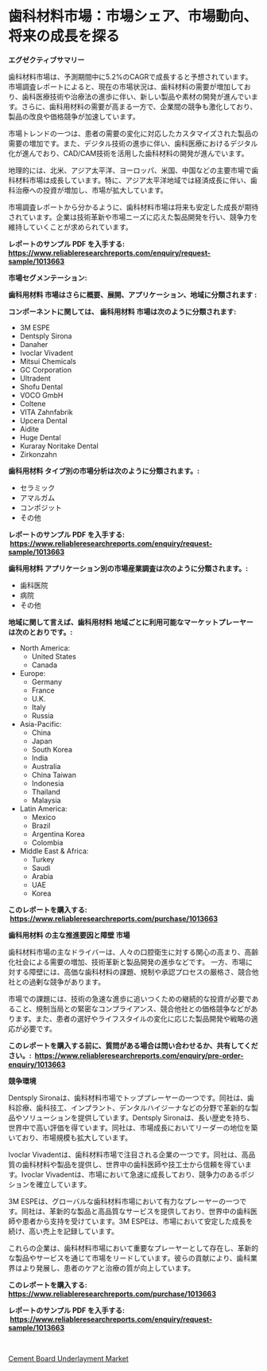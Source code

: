 <p><h1>歯科材料市場：市場シェア、市場動向、将来の成長を探る</h1></p><p><strong>エグゼクティブサマリー</strong></p>
<p><p>歯科材料市場は、予測期間中に5.2%のCAGRで成長すると予想されています。市場調査レポートによると、現在の市場状況は、歯科材料の需要が増加しており、歯科医療技術や治療法の進歩に伴い、新しい製品や素材の開発が進んでいます。さらに、歯科用材料の需要が高まる一方で、企業間の競争も激化しており、製品の改良や価格競争が加速しています。</p><p>市場トレンドの一つは、患者の需要の変化に対応したカスタマイズされた製品の需要の増加です。また、デジタル技術の進歩に伴い、歯科医療におけるデジタル化が進んでおり、CAD/CAM技術を活用した歯科材料の開発が進んでいます。</p><p>地理的には、北米、アジア太平洋、ヨーロッパ、米国、中国などの主要市場で歯科材料市場は成長しています。特に、アジア太平洋地域では経済成長に伴い、歯科治療への投資が増加し、市場が拡大しています。</p><p>市場調査レポートから分かるように、歯科材料市場は将来も安定した成長が期待されています。企業は技術革新や市場ニーズに応えた製品開発を行い、競争力を維持していくことが求められています。</p></p>
<p><strong>レポートのサンプル PDF を入手する: <a href="https://www.reliableresearchreports.com/enquiry/request-sample/1013663">https://www.reliableresearchreports.com/enquiry/request-sample/1013663</a></strong></p>
<p><strong>市場セグメンテーション:</strong></p>
<p><strong> 歯科用材料 市場はさらに概要、展開、アプリケーション、地域に分類されます :</strong></p>
<p><strong>コンポーネントに関しては、 歯科用材料 市場は次のように分類されます: &nbsp;</strong></p>
<p><ul><li>3M ESPE</li><li>Dentsply Sirona</li><li>Danaher</li><li>Ivoclar Vivadent</li><li>Mitsui Chemicals</li><li>GC Corporation</li><li>Ultradent</li><li>Shofu Dental</li><li>VOCO GmbH</li><li>Coltene</li><li>VITA Zahnfabrik</li><li>Upcera Dental</li><li>Aidite</li><li>Huge Dental</li><li>Kuraray Noritake Dental</li><li>Zirkonzahn</li></ul></p>
<p><strong> 歯科用材料 タイプ別の市場分析は次のように分類されます。:</strong></p>
<p><ul><li>セラミック</li><li>アマルガム</li><li>コンポジット</li><li>その他</li></ul></p>
<p><strong>レポートのサンプル PDF を入手する: &nbsp;<a href="https://www.reliableresearchreports.com/enquiry/request-sample/1013663">https://www.reliableresearchreports.com/enquiry/request-sample/1013663</a></strong></p>
<p><strong> 歯科用材料 アプリケーション別の市場産業調査は次のように分類されます。:</strong></p>
<p><ul><li>歯科医院</li><li>病院</li><li>その他</li></ul></p>
<p><strong>地域に関して言えば、歯科用材料 地域ごとに利用可能なマーケットプレーヤーは次のとおりです。:</strong></p>
<p><ul>
    <li>
        North America:
        <ul>
            <li>United States</li>
            <li>Canada</li>
        </ul>
    </li>
    <li>
        Europe:
        <ul>
            <li>Germany</li>
            <li>France</li>
            <li>U.K.</li>
            <li>Italy</li>
            <li>Russia</li>
        </ul>
    </li>
    <li>
        Asia-Pacific:
        <ul>
            <li>China</li>
            <li>Japan</li>
            <li>South Korea</li>
            <li>India</li>
            <li>Australia</li>
            <li>China Taiwan</li>
            <li>Indonesia</li>
            <li>Thailand</li>
            <li>Malaysia</li>
        </ul>
    </li>
    <li>
        Latin America:
        <ul>
            <li>Mexico</li>
            <li>Brazil</li>
            <li>Argentina Korea</li>
            <li>Colombia</li>
        </ul>
    </li>
    <li>
        Middle East & Africa:
        <ul>
            <li>Turkey</li>
            <li>Saudi</li>
            <li>Arabia</li>
            <li>UAE</li>
            <li>Korea</li>
        </ul>
    </li>
    </ul></p>
<p><strong>このレポートを購入する: &nbsp;<a href="https://www.reliableresearchreports.com/purchase/1013663">https://www.reliableresearchreports.com/purchase/1013663</a></strong></p>
<p><strong>歯科用材料 の主な推進要因と障壁 市場</strong></p>
<p><p>歯科材料市場の主なドライバーは、人々の口腔衛生に対する関心の高まり、高齢化社会による需要の増加、技術革新と製品開発の進歩などです。 一方、市場に対する障壁には、高価な歯科材料の課題、規制や承認プロセスの厳格さ、競合他社との過剰な競争があります。</p><p>市場での課題には、技術の急速な進歩に追いつくための継続的な投資が必要であること、規制当局との緊密なコンプライアンス、競合他社との価格競争などがあります。また、患者の選好やライフスタイルの変化に応じた製品開発や戦略の適応が必要です。</p></p>
<p><strong>このレポートを購入する前に、質問がある場合は問い合わせるか、共有してください。:&nbsp; <a href="https://www.reliableresearchreports.com/enquiry/pre-order-enquiry/1013663">https://www.reliableresearchreports.com/enquiry/pre-order-enquiry/1013663</a></strong></p>
<p><strong>競争環境</strong></p>
<p><p>Dentsply Sironaは、歯科材料市場でトッププレーヤーの一つです。同社は、歯科診療、歯科技工、インプラント、デンタルハイジーナなどの分野で革新的な製品やソリューションを提供しています。Dentsply Sironaは、長い歴史を持ち、世界中で高い評価を得ています。同社は、市場成長においてリーダーの地位を築いており、市場規模も拡大しています。</p><p>Ivoclar Vivadentは、歯科材料市場で注目される企業の一つです。同社は、高品質の歯科材料や製品を提供し、世界中の歯科医師や技工士から信頼を得ています。Ivoclar Vivadentは、市場において急速に成長しており、競争力のあるポジションを確立しています。</p><p>3M ESPEは、グローバルな歯科材料市場において有力なプレーヤーの一つです。同社は、革新的な製品と高品質なサービスを提供しており、世界中の歯科医師や患者から支持を受けています。3M ESPEは、市場において安定した成長を続け、高い売上を記録しています。</p><p>これらの企業は、歯科材料市場において重要なプレーヤーとして存在し、革新的な製品やサービスを通じて市場をリードしています。彼らの貢献により、歯科業界はより発展し、患者のケアと治療の質が向上しています。</p></p>
<p><strong>このレポートを購入する: &nbsp; <a href="https://www.reliableresearchreports.com/purchase/1013663">https://www.reliableresearchreports.com/purchase/1013663</a></strong></p>
<p><strong>レポートのサンプル PDF を入手する: &nbsp;<a href="https://www.reliableresearchreports.com/enquiry/request-sample/1013663">https://www.reliableresearchreports.com/enquiry/request-sample/1013663</a></strong><strong></strong></p>
<p>&nbsp;</p>
<p><p><a href="https://angry-finch-aaf.notion.site/Cement-Board-Underlayment-Market-Analysis-and-Market-Size-Global-Industry-Overview-Market-Segmenta-24069e21a3d14a3d84f991ed92f4aaa6">Cement Board Underlayment Market</a></p></p>